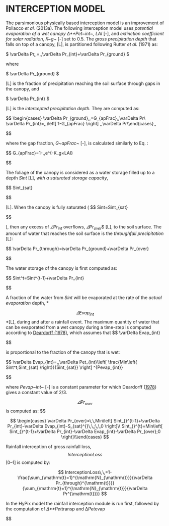 <!-- MathJax -->
<script id="MathJax-script" async src="https://cdn.jsdelivr.net/npm/mathjax@3/es5/tex-mml-chtml.js"></script>


# INTERCEPTION MODEL

The parsimonious physically based interception model is an improvement of Pollacco *et al.* (2013a). The following interception model uses *potential evaporation of a wet canopy* *Δ**Pet~int~,*  *LAI* [-], and *extinction coefficient for solar radiation*, *K~g~* [-] set to 0.5. The *gross precipitation depth* that falls on top of a canopy, [L], is partitioned following Rutter *et al.* (1971) as:

$
\varDelta Pr\,\,=\,\,\varDelta Pr_{int}+\varDelta Pr_{ground}
$

where

$
\varDelta Pr_{ground}
$

[L] is the fraction of precipitation reaching the soil surface through gaps in the canopy, and

$
\varDelta Pr_{int}
$

[L] is the *intercepted precipitation depth.* They are computed as:

$$
\begin{cases}                                                               \varDelta Pr_{ground}\,\,=G_{apFrac}\,\,\varDelta Pr\\                                                               \varDelta Pr_{int}=\,\,\left[ 1-G_{apFrac} \right] \,\,\varDelta Pr\\\end{cases}\,\,

$$

where the gap fraction, *G~apFrac~* [-], is calculated similarly to Eq. :

$$
G_{apFrac}=1-\,\,e^{-K_g×LAI}

$$

The foliage of the canopy is considered as a water storage filled up to a depth *Sint* [L], *with a saturated storage capacity*, 

$$
Sint_{sat}

$$

 [L]. When the canopy is fully saturated (
$$
Sint=Sint_{sat}

$$

), then any excess of $\varDelta Pr_{int}$ overflows, $\varDelta Pr_{over}$$ [L], to the soil surface. The amount of water that reaches the soil surface is the *throughfall precipitation* [L]:

$$
\varDelta Pr_{through}=\varDelta Pr_{ground}+\varDelta Pr_{over}

$$

The water storage of the canopy is first computed as:

$$
Sint^t=Sint^{t-1}+\varDelta Pr_{int}

$$

A fraction of the water from *Sint* will be evaporated at the rate of the *actual evaporation* depth, *

$$\varDelta Evap_{int}$$*[L], during and after a rainfall event. The maximum quantity of water that can be evaporated from a wet canopy during a time-step is computed according to [Deardorff (1978)](#_ENREF_3), which assumes that 
$$
\varDelta Evap_{int}

$$

 is proportional to the fraction of the canopy that is wet:

$$
\varDelta Evap_{int}=\,\,\varDelta Pet_{int}\left[ \frac{Min\left\{ Sint^t;Sint_{sat} \right\}}{Sint_{sat}} \right] ^{Pevap_{int}}

$$

where *Pevap~int~* [-] is a constant parameter for which Deardorff ([1978](#_ENREF_3)) gives a constant value of 2/3.

$$
\varDelta Pr_{over} $$ is computed as:
$$

$$
\begin{cases}                                                               \varDelta Pr_{over}=\,\,Min\left[ Sint_{}^{t-1}+\varDelta Pr_{int}-\varDelta Evap_{int}-S_{sat}^{}\,\,;\,\,0 \right]\\                                                       Sint_{}^{t}=Min\left[ Sint_{}^{t-1}+\varDelta Pr_{int}-\varDelta Evap_{int}-\varDelta Pr_{over};0 \right]\\\end{cases} $$                                                        

Rainfall interception of gross rainfall loss, $$InterceptionLoss$$[0–1] is computed by:

$$ InterceptionLoss\,\,=1-\frac{\sum_{\mathrm{t}=1}^{\mathrm{N}_{\mathrm{t}}}{\varDelta Pr_{through}^{\mathrm{t}}}}{\sum_{\mathrm{t}=1}^{\mathrm{N}_{\mathrm{t}}}{\varDelta Pr^{\mathrm{t}}}} $$                                                         

In the HyPix model the rainfall interception module is run first, followed by the computation of *Δ**Pet*transp and Δ*Pet*evap

$$
